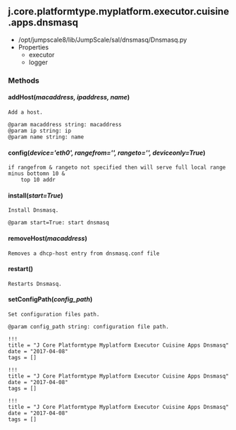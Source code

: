 <!-- toc -->
## j.core.platformtype.myplatform.executor.cuisine.apps.dnsmasq

- /opt/jumpscale8/lib/JumpScale/sal/dnsmasq/Dnsmasq.py
- Properties
    - executor
    - logger

### Methods

#### addHost(*macaddress, ipaddress, name*) 

```
Add a host.

@param macaddress string: macaddress
@param ip string: ip
@param name string: name

```

#### config(*device='eth0', rangefrom='', rangeto='', deviceonly=True*) 

```
if rangefrom & rangeto not specified then will serve full local range minus bottomn 10 &
    top 10 addr

```

#### install(*start=True*) 

```
Install Dnsmasq.

@param start=True: start dnsmasq

```

#### removeHost(*macaddress*) 

```
Removes a dhcp-host entry from dnsmasq.conf file

```

#### restart() 

```
Restarts Dnsmasq.

```

#### setConfigPath(*config_path*) 

```
Set configuration files path.

@param config_path string: configuration file path.

```


```
!!!
title = "J Core Platformtype Myplatform Executor Cuisine Apps Dnsmasq"
date = "2017-04-08"
tags = []
```

```
!!!
title = "J Core Platformtype Myplatform Executor Cuisine Apps Dnsmasq"
date = "2017-04-08"
tags = []
```

```
!!!
title = "J Core Platformtype Myplatform Executor Cuisine Apps Dnsmasq"
date = "2017-04-08"
tags = []
```
